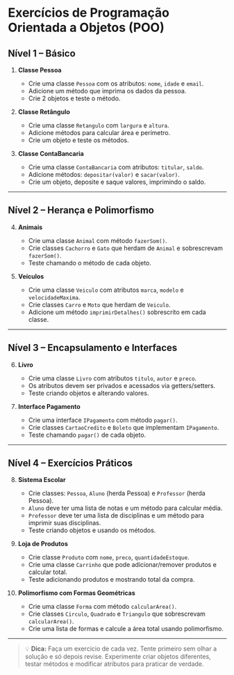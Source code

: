# Exercícios de Programação Orientada a Objetos (POO)

## Nível 1 – Básico

1. **Classe Pessoa**
   - Crie uma classe `Pessoa` com os atributos: `nome`, `idade` e `email`.
   - Adicione um método que imprima os dados da pessoa.
   - Crie 2 objetos e teste o método.

2. **Classe Retângulo**
   - Crie uma classe `Retangulo` com `largura` e `altura`.
   - Adicione métodos para calcular área e perímetro.
   - Crie um objeto e teste os métodos.

3. **Classe ContaBancaria**
   - Crie uma classe `ContaBancaria` com atributos: `titular`, `saldo`.
   - Adicione métodos: `depositar(valor)` e `sacar(valor)`.
   - Crie um objeto, deposite e saque valores, imprimindo o saldo.

---

## Nível 2 – Herança e Polimorfismo

4. **Animais**
   - Crie uma classe `Animal` com método `fazerSom()`.
   - Crie classes `Cachorro` e `Gato` que herdam de `Animal` e sobrescrevam `fazerSom()`.
   - Teste chamando o método de cada objeto.

5. **Veículos**
   - Crie uma classe `Veiculo` com atributos `marca`, `modelo` e `velocidadeMaxima`.
   - Crie classes `Carro` e `Moto` que herdam de `Veiculo`.
   - Adicione um método `imprimirDetalhes()` sobrescrito em cada classe.

---

## Nível 3 – Encapsulamento e Interfaces

6. **Livro**
   - Crie uma classe `Livro` com atributos `titulo`, `autor` e `preco`.
   - Os atributos devem ser privados e acessados via getters/setters.
   - Teste criando objetos e alterando valores.

7. **Interface Pagamento**
   - Crie uma interface `IPagamento` com método `pagar()`.
   - Crie classes `CartaoCredito` e `Boleto` que implementam `IPagamento`.
   - Teste chamando `pagar()` de cada objeto.

---

## Nível 4 – Exercícios Práticos

8. **Sistema Escolar**
   - Crie classes: `Pessoa`, `Aluno` (herda Pessoa) e `Professor` (herda Pessoa).
   - `Aluno` deve ter uma lista de notas e um método para calcular média.
   - `Professor` deve ter uma lista de disciplinas e um método para imprimir suas disciplinas.
   - Teste criando objetos e usando os métodos.

9. **Loja de Produtos**
   - Crie classe `Produto` com `nome`, `preco`, `quantidadeEstoque`.
   - Crie uma classe `Carrinho` que pode adicionar/remover produtos e calcular total.
   - Teste adicionando produtos e mostrando total da compra.

10. **Polimorfismo com Formas Geométricas**
    - Crie uma classe `Forma` com método `calcularArea()`.
    - Crie classes `Circulo`, `Quadrado` e `Triangulo` que sobrescrevam `calcularArea()`.
    - Crie uma lista de formas e calcule a área total usando polimorfismo.

---

> 💡 **Dica:** Faça um exercício de cada vez. Tente primeiro sem olhar a solução e só depois revise. Experimente criar objetos diferentes, testar métodos e modificar atributos para praticar de verdade.


